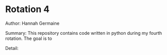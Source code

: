 # Rotation 4

Author: Hannah Germaine

Summary: This repository contains code written in python during my fourth rotation. The goal is to 

Detail:
